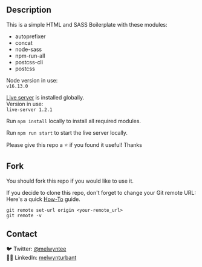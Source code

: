 ## Description

This is a simple HTML and SASS Boilerplate with these modules:
- autoprefixer
- concat
- node-sass
- npm-run-all
- postcss-cli
- postcss

Node version in use:<br>
`v16.13.0`

[Live server](https://www.npmjs.com/package/live-server) is installed globally.<br>
Version in use:<br>
`live-server 1.2.1`

Run `npm install` locally to install all required modules.

Run `npm run start` to start the live server locally.

Please give this repo a ⭐ if you found it useful! Thanks

## Fork

You should fork this repo if you would like to use it.

If you decide to clone this repo, don't forget to change your Git remote URL:<br>
Here's a quick [How-To](https://devconnected.com/how-to-change-git-remote-origin/) guide.

```
git remote set-url origin <your-remote_url>
git remote -v
```

## Contact

🐦 Twitter: [@melwyntee](https://twitter.com/melwyntee)<br>
🧑‍💻 LinkedIn: [melwynturbant](https://www.linkedin.com/in/melwynturbant)